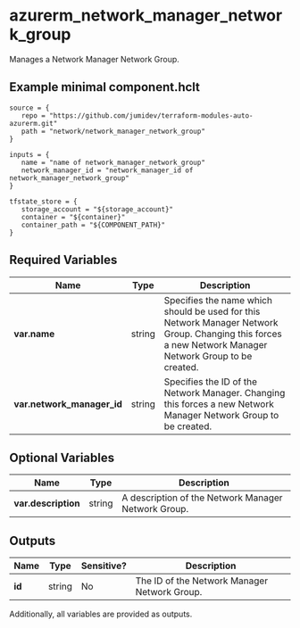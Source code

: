 # azurerm_network_manager_network_group

Manages a Network Manager Network Group.

## Example minimal component.hclt

```hcl
source = {
   repo = "https://github.com/jumidev/terraform-modules-auto-azurerm.git" 
   path = "network/network_manager_network_group" 
}

inputs = {
   name = "name of network_manager_network_group" 
   network_manager_id = "network_manager_id of network_manager_network_group" 
}

tfstate_store = {
   storage_account = "${storage_account}" 
   container = "${container}" 
   container_path = "${COMPONENT_PATH}" 
}

```

## Required Variables

| Name | Type |  Description |
| ---- | --------- |  ----------- |
| **var.name** | string |  Specifies the name which should be used for this Network Manager Network Group. Changing this forces a new Network Manager Network Group to be created. | 
| **var.network_manager_id** | string |  Specifies the ID of the Network Manager. Changing this forces a new Network Manager Network Group to be created. | 

## Optional Variables

| Name | Type |  Description |
| ---- | --------- |  ----------- |
| **var.description** | string |  A description of the Network Manager Network Group. | 



## Outputs

| Name | Type | Sensitive? | Description |
| ---- | ---- | --------- | --------- |
| **id** | string | No  | The ID of the Network Manager Network Group. | 

Additionally, all variables are provided as outputs.
